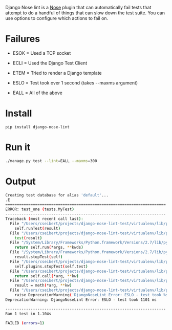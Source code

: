 Django Nose lint is a [Nose](https://nose.readthedocs.org/en/latest/) plugin that can automatically fail tests that attempt to do a handful of things that can slow down the test suite. You can use options to configure which actions to fail on.

# Failures

- ESOK = Used a TCP socket
- ECLI = Used the Django Test Client
- ETEM = Tried to render a Django template
- ESLO = Test took over 1 second (takes --maxms argument)

- EALL = All of the above

# Install

`pip install django-nose-lint`

# Run it

```bash
./manage.py test --lint=EALL --maxms=300
```

# Output

```bash
Creating test database for alias 'default'...
.E
======================================================================
ERROR: test_one (tests.MyTest)
----------------------------------------------------------------------
Traceback (most recent call last):
  File "/Users/cseibert/projects/django-nose-lint-test/virtualenv/lib/python2.7/site-packages/nose/case.py", line 133, in run
    self.runTest(result)
  File "/Users/cseibert/projects/django-nose-lint-test/virtualenv/lib/python2.7/site-packages/nose/case.py", line 151, in runTest
    test(result)
  File "/System/Library/Frameworks/Python.framework/Versions/2.7/lib/python2.7/unittest/case.py", line 376, in __call__
    return self.run(*args, **kwds)
  File "/System/Library/Frameworks/Python.framework/Versions/2.7/lib/python2.7/unittest/case.py", line 355, in run
    result.stopTest(self)
  File "/Users/cseibert/projects/django-nose-lint-test/virtualenv/lib/python2.7/site-packages/nose/proxy.py", line 180, in stopTest
    self.plugins.stopTest(self.test)
  File "/Users/cseibert/projects/django-nose-lint-test/virtualenv/lib/python2.7/site-packages/nose/plugins/manager.py", line 99, in __call__
    return self.call(*arg, **kw)
  File "/Users/cseibert/projects/django-nose-lint-test/virtualenv/lib/python2.7/site-packages/nose/plugins/manager.py", line 167, in simple
    result = meth(*arg, **kw)
  File "/Users/cseibert/projects/django-nose-lint-test/virtualenv/lib/python2.7/site-packages/noselint/__init__.py", line 76, in stopTest
    raise DeprecationWarning('DjangoNoseLint Error: ESLO - test took %s ms' % delta_ms)
DeprecationWarning: DjangoNoseLint Error: ESLO - test took 1101 ms

----------------------------------------------------------------------
Ran 1 test in 1.104s

FAILED (errors=1)
```
